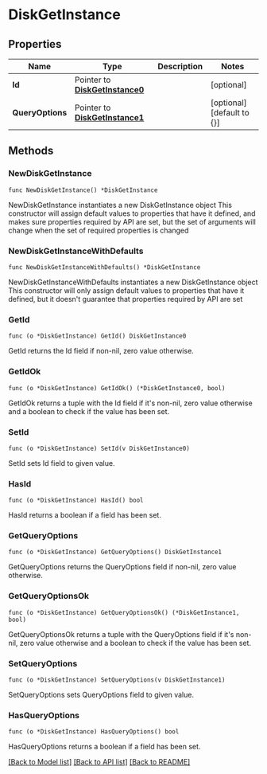 # DiskGetInstance

## Properties

Name | Type | Description | Notes
------------ | ------------- | ------------- | -------------
**Id** | Pointer to [**DiskGetInstance0**](DiskGetInstance0.md) |  | [optional] 
**QueryOptions** | Pointer to [**DiskGetInstance1**](DiskGetInstance1.md) |  | [optional] [default to {}]

## Methods

### NewDiskGetInstance

`func NewDiskGetInstance() *DiskGetInstance`

NewDiskGetInstance instantiates a new DiskGetInstance object
This constructor will assign default values to properties that have it defined,
and makes sure properties required by API are set, but the set of arguments
will change when the set of required properties is changed

### NewDiskGetInstanceWithDefaults

`func NewDiskGetInstanceWithDefaults() *DiskGetInstance`

NewDiskGetInstanceWithDefaults instantiates a new DiskGetInstance object
This constructor will only assign default values to properties that have it defined,
but it doesn't guarantee that properties required by API are set

### GetId

`func (o *DiskGetInstance) GetId() DiskGetInstance0`

GetId returns the Id field if non-nil, zero value otherwise.

### GetIdOk

`func (o *DiskGetInstance) GetIdOk() (*DiskGetInstance0, bool)`

GetIdOk returns a tuple with the Id field if it's non-nil, zero value otherwise
and a boolean to check if the value has been set.

### SetId

`func (o *DiskGetInstance) SetId(v DiskGetInstance0)`

SetId sets Id field to given value.

### HasId

`func (o *DiskGetInstance) HasId() bool`

HasId returns a boolean if a field has been set.

### GetQueryOptions

`func (o *DiskGetInstance) GetQueryOptions() DiskGetInstance1`

GetQueryOptions returns the QueryOptions field if non-nil, zero value otherwise.

### GetQueryOptionsOk

`func (o *DiskGetInstance) GetQueryOptionsOk() (*DiskGetInstance1, bool)`

GetQueryOptionsOk returns a tuple with the QueryOptions field if it's non-nil, zero value otherwise
and a boolean to check if the value has been set.

### SetQueryOptions

`func (o *DiskGetInstance) SetQueryOptions(v DiskGetInstance1)`

SetQueryOptions sets QueryOptions field to given value.

### HasQueryOptions

`func (o *DiskGetInstance) HasQueryOptions() bool`

HasQueryOptions returns a boolean if a field has been set.


[[Back to Model list]](../README.md#documentation-for-models) [[Back to API list]](../README.md#documentation-for-api-endpoints) [[Back to README]](../README.md)


